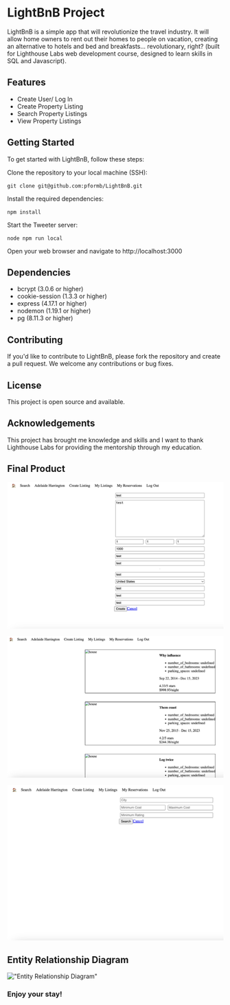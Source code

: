 
# LightBnB Project

LightBnB is a simple app that will revolutionize the travel industry. It will allow home owners to rent out their homes to people on vacation, creating an alternative to hotels and bed and breakfasts... revolutionary, right? (built for Lighthouse Labs web development course, designed to learn skills in SQL and Javascript). 


## Features

- Create User/ Log In
- Create Property Listing
- Search Property Listings
- View Property Listings 

## Getting Started

To get started with LightBnB, follow these steps:

Clone the repository to your local machine (SSH):

```shell
git clone git@github.com:pformb/LightBnB.git
```

 Install the required dependencies:

```shell
npm install
```

Start the Tweeter server:

```shell
node npm run local
```

Open your web browser and navigate to http://localhost:3000


## Dependencies

- bcrypt (3.0.6 or higher)
- cookie-session (1.3.3 or higher)
- express (4.17.1 or higher)
- nodemon (1.19.1 or higher)
- pg (8.11.3 or higher)


## Contributing

If you'd like to contribute to LightBnB, please fork the repository and create a pull request. We welcome any contributions or bug fixes.

## License

This project is open source and available.

## Acknowledgements

This project has brought me knowledge and skills and I want to thank Lighthouse Labs for providing the mentorship through my education.


## Final Product

!["Screenshot of Create Listings Page"](https://github.com/pformb/LightBnB/blob/master/docs/create-listings-page.png?raw=true)

!["Screenshot of My Listings Page"](https://github.com/pformb/LightBnB/blob/master/docs/my-listings-page.png?raw=true)

!["Screenshot of Search Listings Page"](https://github.com/pformb/LightBnB/blob/master/docs/search-listings-page.png?raw=true)

## Entity Relationship Diagram
!["Entity Relationship Diagram"]()

### Enjoy your stay!


